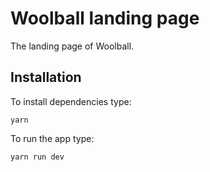 # Woolball landing page

The landing page of Woolball.

## Installation
To install dependencies type:
```
yarn
```

To run the app type:
```
yarn run dev
```
